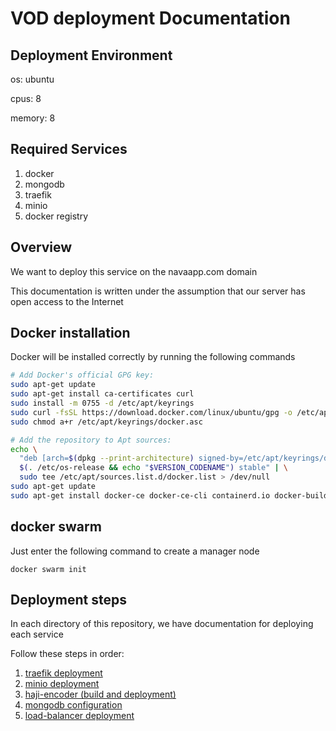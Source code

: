 # VOD deployment Documentation

## Deployment Environment

os: ubuntu

cpus: 8

memory: 8

## Required Services

1. docker
2. mongodb
3. traefik
4. minio
5. docker registry

## Overview

We want to deploy this service on the navaapp.com domain

This documentation is written under the assumption that our server has open access to the Internet

## Docker installation

Docker will be installed correctly by running the following commands

``` bash
# Add Docker's official GPG key:
sudo apt-get update
sudo apt-get install ca-certificates curl
sudo install -m 0755 -d /etc/apt/keyrings
sudo curl -fsSL https://download.docker.com/linux/ubuntu/gpg -o /etc/apt/keyrings/docker.asc
sudo chmod a+r /etc/apt/keyrings/docker.asc

# Add the repository to Apt sources:
echo \
  "deb [arch=$(dpkg --print-architecture) signed-by=/etc/apt/keyrings/docker.asc] https://download.docker.com/linux/ubuntu \
  $(. /etc/os-release && echo "$VERSION_CODENAME") stable" | \
  sudo tee /etc/apt/sources.list.d/docker.list > /dev/null
sudo apt-get update
sudo apt-get install docker-ce docker-ce-cli containerd.io docker-buildx-plugin docker-compose-plugin
```

## docker swarm

Just enter the following command to create a manager node

```docker swarm init```

## Deployment steps

In each directory of this repository, we have documentation for deploying each service

Follow these steps in order:

1. [traefik deployment](./traefik/deplyment.md)
2. [minio deployment](./minio/deplyment.md)
3. [haji-encoder (build and deployment)](./haji-encoder/deplyment.md)
4. [mongodb configuration](./mongo/configuration.md)
5. [load-balancer deployment](./load-balancer/configuration.md)
